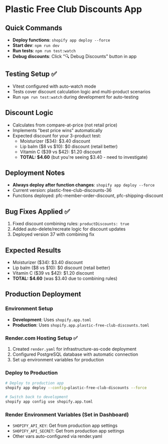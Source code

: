 # Plastic Free Club Discounts App

## Quick Commands
- **Deploy functions**: `shopify app deploy --force`
- **Start dev**: `npm run dev` 
- **Run tests**: `npm run test:watch`
- **Debug discounts**: Click "🔍 Debug Discounts" button in app

## Testing Setup ✅
- Vitest configured with auto-watch mode
- Tests cover discount calculation logic and multi-product scenarios
- Run `npm run test:watch` during development for auto-testing

## Discount Logic
- Calculates from compare-at-price (not retail price)
- Implements "best price wins" automatically
- Expected discount for your 3-product test:
  - Moisturizer ($34): $3.40 discount
  - Lip balm ($8 vs $10): $0 discount (retail better)
  - Vitamin C ($39 vs $42): $1.20 discount
  - **TOTAL: $4.60** (but you're seeing $3.40 - need to investigate)

## Deployment Notes
- **Always deploy after function changes**: `shopify app deploy --force`
- Current version: plastic-free-club-discounts-36
- Functions deployed: pfc-member-order-discount, pfc-shipping-discount

## Bug Fixes Applied ✅
1. Fixed discount combining rules: `productDiscounts: true` 
2. Added auto-delete/recreate logic for discount updates
3. Deployed version 37 with combining fix

## Expected Results
- Moisturizer ($34): $3.40 discount
- Lip balm ($8 vs $10): $0 discount (retail better)  
- Vitamin C ($39 vs $42): $1.20 discount
- **TOTAL: $4.60** (was $3.40 due to combining rules)

## Production Deployment

### Environment Setup
- **Development**: Uses `shopify.app.toml` 
- **Production**: Uses `shopify.app.plastic-free-club-discounts.toml`

### Render.com Hosting Setup ✅
1. Created `render.yaml` for infrastructure-as-code deployment
2. Configured PostgreSQL database with automatic connection
3. Set up environment variables for production

### Deploy to Production
```bash
# Deploy to production app
shopify app deploy --config=plastic-free-club-discounts --force

# Switch back to development 
shopify app config use shopify.app.toml
```

### Render Environment Variables (Set in Dashboard)
- `SHOPIFY_API_KEY`: Get from production app settings
- `SHOPIFY_API_SECRET`: Get from production app settings
- Other vars auto-configured via render.yaml